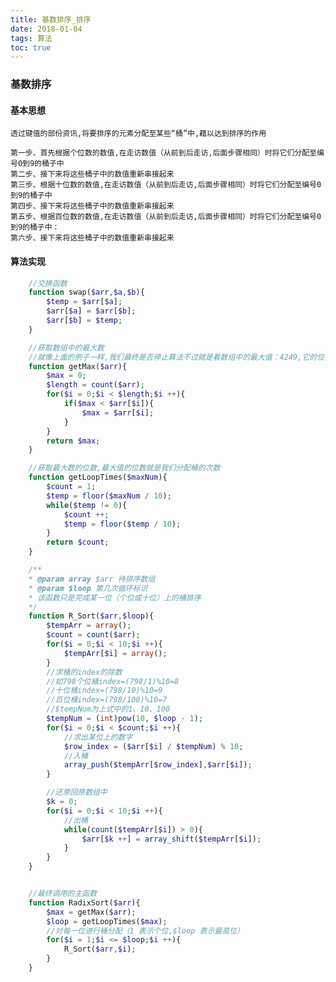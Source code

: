 ```yaml
---
title: 基数排序_排序
date: 2018-01-04
tags: 算法
toc: true
---
```


### 基数排序
#### 基本思想
    透过键值的部份资讯,将要排序的元素分配至某些“桶”中,藉以达到排序的作用

    第一步、首先根据个位数的数值,在走访数值（从前到后走访,后面步骤相同）时将它们分配至编号0到9的桶子中
    第二步、接下来将这些桶子中的数值重新串接起来
    第三步、根据十位数的数值,在走访数值（从前到后走访,后面步骤相同）时将它们分配至编号0到9的桶子中
    第四步、接下来将这些桶子中的数值重新串接起来
    第五步、根据百位数的数值,在走访数值（从前到后走访,后面步骤相同）时将它们分配至编号0到9的桶子中：
    第六步、接下来将这些桶子中的数值重新串接起来

<!-- more -->

#### 算法实现
```php
    //交换函数
    function swap($arr,$a,$b){
        $temp = $arr[$a];
        $arr[$a] = $arr[$b];
        $arr[$b] = $temp;
    }

    //获取数组中的最大数
    //就像上面的例子一样,我们最终是否停止算法不过就是看数组中的最大值：4249,它的位数就是循环的次数
    function getMax($arr){
        $max = 0;
        $length = count($arr);
        for($i = 0;$i < $length;$i ++){
            if($max < $arr[$i]){
                $max = $arr[$i];
            }
        }
        return $max;
    }

    //获取最大数的位数,最大值的位数就是我们分配桶的次数
    function getLoopTimes($maxNum){
        $count = 1;
        $temp = floor($maxNum / 10);
        while($temp != 0){
            $count ++;
            $temp = floor($temp / 10);
        }
        return $count;
    }

    /**
    * @param array $arr 待排序数组
    * @param $loop 第几次循环标识
    * 该函数只是完成某一位（个位或十位）上的桶排序
    */
    function R_Sort($arr,$loop){
        $tempArr = array();
        $count = count($arr);
        for($i = 0;$i < 10;$i ++){
            $tempArr[$i] = array();
        }
        //求桶的index的除数
        //如798个位桶index=(798/1)%10=8
        //十位桶index=(798/10)%10=9
        //百位桶index=(798/100)%10=7
        //$tempNum为上式中的1、10、100
        $tempNum = (int)pow(10, $loop - 1);
        for($i = 0;$i < $count;$i ++){
            //求出某位上的数字
            $row_index = ($arr[$i] / $tempNum) % 10;
            //入桶
            array_push($tempArr[$row_index],$arr[$i]);
        }

        //还原回原数组中
        $k = 0;
        for($i = 0;$i < 10;$i ++){
            //出桶
            while(count($tempArr[$i]) > 0){
                $arr[$k ++] = array_shift($tempArr[$i]);
            }
        }
    }


    //最终调用的主函数
    function RadixSort($arr){
        $max = getMax($arr);
        $loop = getLoopTimes($max);
        //对每一位进行桶分配（1 表示个位,$loop 表示最高位）
        for($i = 1;$i <= $loop;$i ++){
            R_Sort($arr,$i);
        }
    }
```